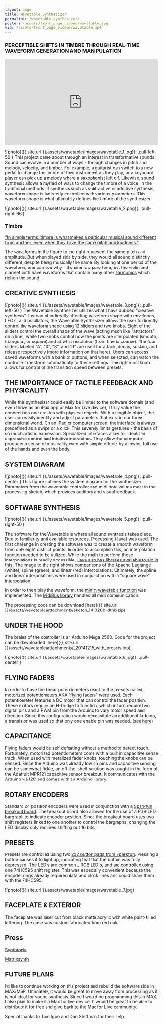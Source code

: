 ```yaml
---
layout: page
title: Wavetable Synthesizer
permalink: /wavetable-synthesizer/
poster: /assets/front_page_videos/wavetable.jpg
vid: /assets/front_page_videos/wavetable.mp4
---
```


### PERCEPTIBLE SHIFTS IN TIMBRE THROUGH REAL-TIME WAVEFORM GENERATION AND MANIPULATION

<div><iframe src="https://player.vimeo.com/video/114735726" frameborder="0" width="500" height="281" webkitallowfullscreen mozallowfullscreen allowfullscreen></iframe></div>

![photo]({{ site.url }}/assets/wavetable/images/wavetable_1.jpg){: .pull-left-50 } This project came about through an interest in transformative sounds. Sound can evolve in a number of ways - through changes in pitch and melody, velocity, and timber. For example, a guitarist can switch to a new pedal to change the timbre of their instrument as they play, or a keyboard player can pick up a melody where a saxophonist left off. Likewise, sound synthesis allows a myriad of ways to change the timbre of a voice. In the traditional methods of synthesis such as subtractive or additive synthesis, waveform shape is indirectly controlled with various parameters. This waveform shape is what ultimately defines the timbre of the synthesizer. 
<br>

![photo]({{ site.url }}/assets/wavetable/images/wavetable_2.png){: .pull-right-66 }

### Timbre
["In simple terms, timbre is what makes a particular musical sound different from another, even when they have the same pitch and loudness."](http://en.wikipedia.org/wiki/Timbre)

The waveforms in the figure to the right represent the same pitch and amplitude. But when played side by side, they would all sound distinctly different, despite being musically the same. By looking at one period of the waveform, one can see why - the sine is a pure tone, but the violin and clarinet both have waveforms that contain many other [harmonics](http://en.wikipedia.org/wiki/Timbre#Harmonics) which richen the sound.

## CREATIVE SYNTHESIS

![photo]({{ site.url }}//assets/wavetable/images/wavetable_3.png){: .pull-left-50 } The Wavetable Synthesizer utilizes what I have dubbed "creative synthesis". Instead of indirectly affecting waveform shape with envelopes, LFO’s, and oscillators, the Wavetable Synthesizer allows the user to directly control the waveform shape using 12 sliders and two knobs. Eight of the sliders control the overall shape of the wave (acting much like “attractors” on a line), while two knobs control how the points are interpolated (smooth, triangular, or square) and at what resolution (from fine to coarse). The four sliders labeled “A”, “D”, “S”, and “R” are used for attack, decay, sustain, and release respectively (more information on that here). Users can access saved waveforms with a bank of buttons, and when selected, can watch the controller transform automatically to these settings. The rightmost knob allows for control of the transition speed between presets.

## THE IMPORTANCE OF TACTILE FEEDBACK AND PHYSICALITY

While this synthesizer could easily be limited to the software domain (and even thrive as an iPad app or Max for Live device), I truly value the connections one creates with physical objects. With a tangible object, the user can easily identify and adjust parameters that exist in our three dimensional world. On an iPad or computer screen, the interface is always predefined as a swipe or a click. This severely limits gestures - the basis of so much artistic expression. Specialized interfaces allow for idealized expressive control and intuitive interaction. They allow the computer producer a sense of musicality even with simple effects by allowing full use of the hands and even the body. 

## SYSTEM DIAGRAM

![photo]({{ site.url }}//assets/wavetable/images/wavetable_4.png){: .pull-center }
This figure outlines the system diagram for the synthesizer. Parameters from the wavetable controller and midi note values meet in the processing sketch, which provides auditory and visual feedback. 

## SOFTWARE SYNTHESIS

![photo]({{ site.url }}//assets/wavetable/images/wavetable_5.png){: .pull-right-50 }

The software for the Wavetable is where all sound synthesis takes place. Due to familiarity and available resources, Processing (Java) was used. The first challenge in creating the software was to create a smooth waveform from only eight distinct points. In order to accomplish this, an interpolation function needed to be utilized. While the math to perform these interpolations is readily accessible, [Java also has libraries available to aid in this](http://commons.apache.org/proper/commons-math/apidocs/org/apache/commons/math3/analysis/polynomials/). The image to the right shows comparisons of the Apache Lagrange (white), spline (green), and linear (red) interpolations. Ultimately, the spline and linear interpolations were used in conjunction with a "square wave" interpolation.

In order to then play the waveform, the [minim wavetable function](http://code.compartmental.net/minim/wavetable_class_wavetable.html) was implemented. The [MidiBus library](http://www.smallbutdigital.com/themidibus.php) handled all midi communication.

The processing code can be download [here]({{ site.url }}/assets/wavetable/attachments/sketch_141020b-dthb.zip)

## UNDER THE HOOD

The brains of the controller is an Arduino Mega 2560. Code for the project can be downloaded [here]({{ site.url }}/assets/wavetable/attachments/_20141215_with_presets.ino).

![photo]({{ site.url }}/assets/wavetable/images/wavetable_6.jpg){: .pull-center }

## FLYING FADERS

In order to have the linear potentiometers react to the presets called, motorized potentiometers AKA "flying faders" were used. Each potentiometer features a DC motor that can control the fader position. These motors require an H-bridge to function, which in turn require two digital pins and a PWM pin from the Arduino to vary motor speed and direction. Since this configuration would necessitate an additional Arduino, a transistor was used so that only one enable pin was needed. (see [here](http://www.societyofrobots.com/member_tutorials/book/export/html/159))

## CAPACITANCE

Flying faders would be self defeating without a method to detect touch. Fortunately, motorized potentiometers come with a built in capacitive sense track. When used with metalized fader knobs, touching the knobs can be sensed. Since the Arduino was already low on pins and capacitive sensing can be somewhat fickle, an off-the-shelf solution was sought in the form of the Adafruit MPR121 capacitive sensor breakout. It communicates with the Arduino via I2C and comes with an Arduino library.

## ROTARY ENCODERS

Standard 24 position encoders were used in conjunction with a [Sparkfun breakout board](https://www.sparkfun.com/products/11040). The breakout board also allowed for the use of a RGB LED bargraph to indicate encoder position. Since the breakout board uses two shift registers linked to one another to control the bargraphs, changing the LED display only requires shifting out 16 bits.

## PRESETS

Presets are controlled using two [2x2 button pads from Sparkfun](https://www.sparkfun.com/products/7836). Pressing a button causes it to light up, indicating that that the button was fully depressed. The LED's are common _ RGB LED's, and are controlled using one 74HC595 shift register. This was especially convenient because the encoder rings already required data and clock lines and could share them with the 74HC595.

![photo]({{ site.url }}/assets/wavetable/images/wavetable_7.jpg)

## FACEPLATE & EXTERIOR

The faceplate was laser cut from black matte acrylic with white paint-filled lettering. The case was custom fabricated from red oak.

## Press

[Synthtopia](http://www.synthtopia.com/content/2014/12/29/diy-wavetable-synthesizer-offers-tangible-waveshape-control/)

[Matrixsynth](http://www.matrixsynth.com/2014/12/the-wavetable-synthesizer-by-seth.html)

## FUTURE PLANS

I’d like to continue working on this project and rebuild the software side in MAX/MSP. Ultimately, it would be great to move away from processing as it is not ideal for sound synthesis. Since I would be programming this in MAX, I also plan to make it a Max for live device. It would be great to be able to distribute it for free and give back to the Max for Live community.

Special thanks to Tom Igoe and Dan Shiffman for their help.
